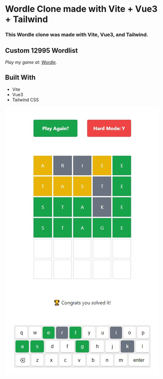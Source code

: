 # Wordle Clone made with Vite + Vue3 + Tailwind
### This Wordle clone was made with Vite, Vue3, and Tailwind.

## **Custom 12995 Wordlist**

*Play my game at: [Wordle](https://jaimegonzalezjr.com/games/wordle).*


## **Built With**
* Vite
* Vue3
* Tailwind CSS

![Screenshot](https://github.com/lnsflive/WordleClone/blob/master/public/img/ss1.jpg)